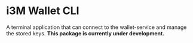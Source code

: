 # i3M Wallet CLI

A terminal application that can connect to the wallet-service and manage the stored keys. **This package is currently under development.**
